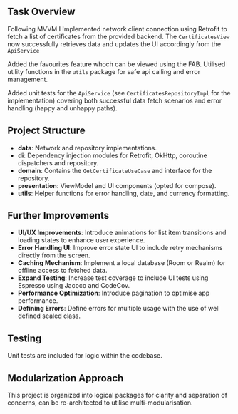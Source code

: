 ## Task Overview

Following MVVM I Implemented network client connection using Retrofit to fetch a list of certificates from the provided backend. The `CertificatesView` now successfully retrieves data and updates the UI accordingly from the `ApiService`

Added the favourites feature whoch can be viewed using the FAB. Utilised utility functions in the `utils` package for safe api calling and error management.

Added unit tests for the `ApiService` (see `CertificatesRepositoryImpl` for the implementation) covering both successful data fetch scenarios and error handling (happy and unhappy paths).

## Project Structure

- **data**: Network and repository implementations.
- **di**: Dependency injection modules for Retrofit, OkHttp, coroutine dispatchers and repository.
- **domain**: Contains the `GetCertificateUseCase` and interface for the repository.
- **presentation**: ViewModel and UI components (opted for compose).
- **utils**: Helper functions for error handling, date, and currency formatting.


## Further Improvements

- **UI/UX Improvements**: Introduce animations for list item transitions and loading states to enhance user experience.
- **Error Handling UI**: Improve error state UI to include retry mechanisms directly from the screen.
- **Caching Mechanism**: Implement a local database (Room or Realm) for offline access to fetched data.
- **Expand Testing**: Increase test coverage to include UI tests using Espresso using Jacoco and CodeCov.
- **Performance Optimization**: Introduce pagination to optimise app performance. 
- **Defining Errors**: Define errors for multiple usage with the use of well defined sealed class. 


## Testing

Unit tests are included for logic within the codebase.

## Modularization Approach

This project is organized into logical packages for clarity and separation of concerns, can be re-architected to utilise multi-modularisation.
